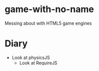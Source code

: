 game-with-no-name
=================

Messing about with HTML5 game engines

Diary
========
 * Look at physicsJS
     - Look at RequireJS